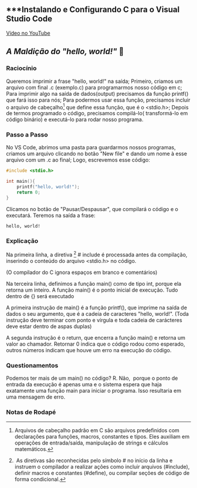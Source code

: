 ## ***Instalando e Configurando C para o Visual Studio Code

[Vídeo no YouTube](https://youtu.be/Mook-z2uvpM?si=NX_ccwS4hURhaPn5)

## ***A Maldição do "hello, world!"*** 👻

### Raciocínio

Queremos imprimir a frase "hello, world!" na saída;
Primeiro, criamos um arquivo com final .c (exemplo.c) para programarmos nosso código em c;
Para imprimir algo na saída de dados(output) precisamos da função printf() que fará isso para nós;
Para podermos usar essa função, precisamos incluir o arquivo de cabeçalho[^1] que define essa função, que é o <stdio.h>;
Depois de termos programado o código, precisamos compilá-lo( transformá-lo em código binário) e executá-lo para rodar nosso programa.

### Passo a Passo

No VS Code, abrimos uma pasta para guardarmos nossos programas, criamos um arquivo clicando no botão "New file" e dando um nome à esse arquivo com um .c ao final;
Logo, escrevemos esse código:

```c
#include <stdio.h>

int main(){
	printf("hello, world!");
	return 0;
}
```

Clicamos no botão de "Pausar/Despausar", que compilará o código e o executará.
Teremos na saída a frase: 

```
hello, world!
```

### Explicação

Na primeira linha, a diretiva [^2]  # include é processada antes da compilação, inserindo o conteúdo do arquivo <stdio.h> no código.

(O compilador do C ignora espaços em branco e comentários)

Na terceira linha, definimos a função main() como de tipo int, porque ela retorna um inteiro. A função main() é o ponto inicial de execução. Tudo dentro de {} será executado

A primeira instrução de main() é a função printf(), que imprime na saída de dados o seu argumento, que é a cadeia de caracteres "hello, world!".
(Toda instrução deve terminar com ponto e vírgula e toda cadeia de carácteres deve estar dentro de aspas duplas)

A segunda instrução é o return, que encerra a função main() e retorna um valor ao chamador. Retornar 0 indica que o código rodou como esperado, outros números indicam que houve um erro na execução do código.

### Questionamentos

Podemos ter mais de um main() no código? 
R. Não,  porque o ponto de entrada da execução é apenas uma e o sistema espera que haja exatamente uma função main para iniciar o programa. Isso resultaria em uma mensagem de erro.

### Notas de Rodapé

[^1]: Arquivos de cabeçalho padrão em C são arquivos predefinidos com declarações para funções, macros, constantes e tipos. Eles auxiliam em operações de entrada/saída, manipulação de strings e cálculos matemáticos.

[^2]:  As diretivas são reconhecidas pelo símbolo # no início da linha e instruem o compilador a realizar ações como incluir arquivos (#include), definir macros e constantes (#define), ou compilar seções de código de forma condicional.
